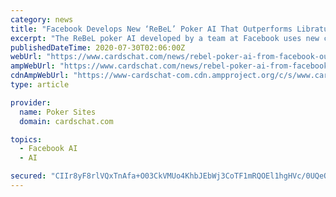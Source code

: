 ```yaml
---
category: news
title: "Facebook Develops New ‘ReBeL’ Poker AI That Outperforms Libratus"
excerpt: "The ReBeL poker AI developed by a team at Facebook uses new concepts in self-learning to help it excel at a variety of imperfect-information games."
publishedDateTime: 2020-07-30T02:06:00Z
webUrl: "https://www.cardschat.com/news/rebel-poker-ai-from-facebook-outperforms-libratus-92588"
ampWebUrl: "https://www.cardschat.com/news/rebel-poker-ai-from-facebook-outperforms-libratus-92588/amp/"
cdnAmpWebUrl: "https://www-cardschat-com.cdn.ampproject.org/c/s/www.cardschat.com/news/rebel-poker-ai-from-facebook-outperforms-libratus-92588/amp/"
type: article

provider:
  name: Poker Sites
  domain: cardschat.com

topics:
  - Facebook AI
  - AI

secured: "CIIr8yF8rlVQxTnAfa+O03CkVMUo4KhbJEbWj3CoTF1mRQOEl1hgHVc/0UQeOftFZPPVt+26kYhpN+DYNHy29Tcq6AMf28Gw+odXRBUNyo5PHvZOlAqtaSwcslYtrZ7BiLJlyvjv403Cvw+1cNCNaWINOCwcIA9zCeXanHZRXKj7FZ3KQ7127XKXXJg+602bMe14qJ0EyB5Ij859pjBCoEw7+cV4jpj9hVMllz0PwfLv6lH/sMJThTQnxGte6TEFKluZe/+7z89HC1DvR2C/Jinvp2JYna777hLlVO7LWCtVM4o/vgvoVXrz8izVPLTQ4mdRFKS7M6tTKDS/q1+oFQ==;MiJ2y5RMUoDLdSUtFwTX/A=="
---
```


